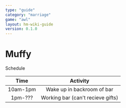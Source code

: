 ```yaml
---
type: "guide"
category: "marriage"
game: "awl"
layout: hm-wiki-guide
version: 0.1.0
---
```


# Muffy

Schedule

| Time | Activity |
|:----:|:--------:|
| 10am-1pm | Wake up in backroom of bar |
| 1pm-??? | Working bar (can't recieve gifts) |